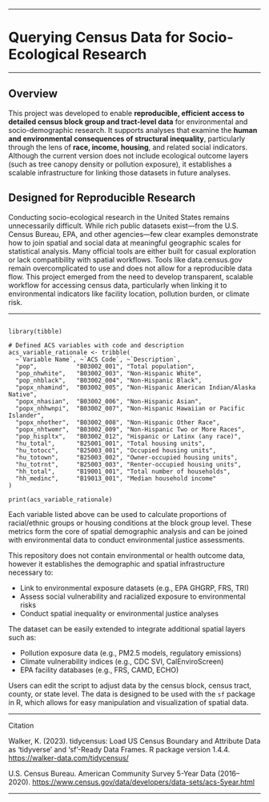 
---

# Querying Census Data for Socio-Ecological Research

---

## Overview


This project was developed to enable **reproducible, efficient access to detailed census block group and tract-level data** for environmental and socio-demographic research. It supports analyses that examine the **human and environmental consequences of structural inequality**, particularly through the lens of **race, income, housing**, and related social indicators. Although the current version does not include ecological outcome layers (such as tree canopy density or pollution exposure), it establishes a scalable infrastructure for linking those datasets in future analyses.


## Designed for Reproducible Research

Conducting socio-ecological research in the United States remains unnecessarily difficult. While rich public datasets exist—from the U.S. Census Bureau, EPA, and other agencies—few clear examples demonstrate how to join spatial and social data at meaningful geographic scales for statistical analysis. Many official tools are either built for casual exploration or lack compatibility with spatial workflows. Tools like data.census.gov remain overcomplicated to use and does not allow for a reproducible data flow. This project emerged from the need to develop transparent, scalable workflow for accessing census data, particularly when linking it to environmental indicators like facility location, pollution burden, or climate risk.

---

```{r acs-variable-table, message=FALSE, warning=FALSE}

library(tibble)

# Defined ACS variables with code and description
acs_variable_rationale <- tribble(
  ~`Variable Name`, ~`ACS Code`, ~`Description`,
  "pop",           "B03002_001", "Total population",
  "pop_nhwhite",   "B03002_003", "Non-Hispanic White",
  "pop_nhblack",   "B03002_004", "Non-Hispanic Black",
  "popx_nhamind",  "B03002_005", "Non-Hispanic American Indian/Alaska Native",
  "popx_nhasian",  "B03002_006", "Non-Hispanic Asian",
  "popx_nhhwnpi",  "B03002_007", "Non-Hispanic Hawaiian or Pacific Islander",
  "popx_nhother",  "B03002_008", "Non-Hispanic Other Race",
  "popx_nhtwomr",  "B03002_009", "Non-Hispanic Two or More Races",
  "pop_hispltx",   "B03002_012", "Hispanic or Latinx (any race)",
  "hu_total",      "B25001_001", "Total housing units",
  "hu_totocc",     "B25003_001", "Occupied housing units",
  "hu_totown",     "B25003_002", "Owner-occupied housing units",
  "hu_totrnt",     "B25003_003", "Renter-occupied housing units",
  "hh_total",      "B19001_001", "Total number of households",
  "hh_medinc",     "B19013_001", "Median household income"
)

print(acs_variable_rationale)

```
Each variable listed above can be used to calculate proportions of racial/ethnic groups or housing conditions at the block group level. These metrics form the core of spatial demographic analysis and can be joined with environmental data to conduct environmental justice assessments.

This repository does not contain environmental or health outcome data, however it establishes the demographic and spatial infrastructure necessary to:
- Link to environmental exposure datasets (e.g., EPA GHGRP, FRS, TRI)
- Assess social vulnerability and racialized exposure to environmental risks
- Conduct spatial inequality or environmental justice analyses

The dataset can be easily extended to integrate additional spatial layers such as:
- Pollution exposure data (e.g., PM2.5 models, regulatory emissions)
- Climate vulnerability indices (e.g., CDC SVI, CalEnviroScreen)
- EPA facility databases (e.g., FRS, CAMD, ECHO)

Users can edit the script to adjust data by the census block, census tract, county, or state level. The data is designed to be used with the `sf` package in R, which allows for easy manipulation and visualization of spatial data.

---

Citation

Walker, K. (2023). tidycensus: Load US Census Boundary and Attribute Data as ‘tidyverse’ and ‘sf’-Ready Data Frames. R package version 1.4.4. https://walker-data.com/tidycensus/

U.S. Census Bureau. American Community Survey 5-Year Data (2016–2020). https://www.census.gov/data/developers/data-sets/acs-5year.html

---
